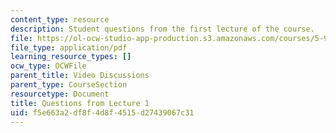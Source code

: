 ```yaml
---
content_type: resource
description: Student questions from the first lecture of the course.
file: https://ol-ocw-studio-app-production.s3.amazonaws.com/courses/5-95j-teaching-college-level-science-and-engineering-spring-2009/f5e663a2df8f4d8f4515d27439067c31_MIT5_95js09_res04.pdf
file_type: application/pdf
learning_resource_types: []
ocw_type: OCWFile
parent_title: Video Discussions
parent_type: CourseSection
resourcetype: Document
title: Questions from Lecture 1
uid: f5e663a2-df8f-4d8f-4515-d27439067c31
---
```

